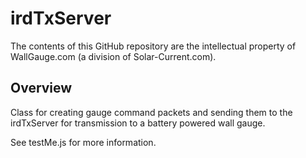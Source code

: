 
# irdTxServer

The contents of this GitHub repository are the intellectual property of WallGauge.com (a division of Solar-Current.com).

## Overview

Class for creating gauge command packets and sending them to the irdTxServer for transmission to a battery powered wall gauge.

See testMe.js for more information.
